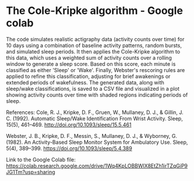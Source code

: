 # The Cole-Kripke algorithm - Google colab

The code simulates realistic actigraphy data (activity counts over time) for 10 days using a combination of baseline activity patterns, random bursts, and simulated sleep periods. It then applies the Cole-Kripke algorithm to this data, which uses a weighted sum of activity counts over a rolling window to generate a sleep score. Based on this score, each minute is classified as either 'Sleep' or 'Wake'. Finally, Webster's rescoring rules are applied to refine this classification, adjusting for brief awakenings or extended periods of wakefulness. The generated data, along with sleep/wake classifications, is saved to a CSV file and visualized in a plot showing activity counts over time with shaded regions indicating periods of sleep.


References:
Cole, R. J., Kripke, D. F., Gruen, W., Mullaney, D. J., & Gillin, J. C. (1992). 
Automatic Sleep/Wake Identification From Wrist Activity. Sleep, 15(5), 461–469. http://doi.org/10.1093/sleep/15.5.461

Webster, J. B., Kripke, D. F., Messin, S., Mullaney, D. J., & Wyborney, G. (1982). 
An Activity-Based Sleep Monitor System for Ambulatory Use. Sleep, 5(4), 389–399. https://doi.org/10.1093/sleep/5.4.389

Link to the Google Colab file: https://colab.research.google.com/drive/1Wq4KpLOBBWlX8EtZh1irTZqGiP9JG1Tm?usp=sharing
